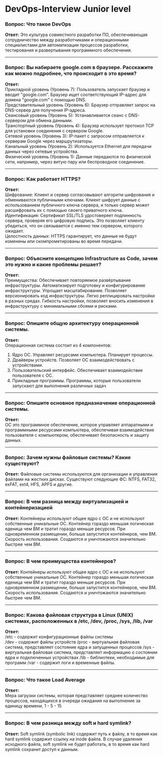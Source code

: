 # DevOps-Interview Junior level

### Вопрос: Что такое DevOps  
**Ответ:** 
Это культура совместного разработки ПО, обеспечивающая сотрудничество между разработчиками и операционными специалистами для автоматизации процессов разработки, тестирования и развертывания программного обеспечения.   

---
### Вопрос: Вы набираете google.com в браузере. Расскажите как можно подробнее, что происходит в это время?  
**Ответ:**  
Прикладной уровень (Уровень 7):
Пользователь запускает браузер и вводит "google.com".
Браузер ищет соответствующий IP-адрес для домена "google.com" с помощью DNS.  
Представительный уровень (Уровень 6):
Браузер отправляет запрос на DNS-сервер для получения IP-адреса.  
Сеансовый уровень (Уровень 5):
Устанавливается сеанс с DNS-сервером для обмена данными.  
Транспортный уровень (Уровень 4):
Браузер использует протокол TCP для установки соединения с сервером Google.  
Сетевой уровень (Уровень 3):
IP-пакет с запросом отправляется к серверам Google через маршрутизаторы.  
Канальный уровень (Уровень 2):
Используется Ethernet для передачи данных через сетевые устройства.  
Физический уровень (Уровень 1):
Данные передаются по физической сети, например, через витую пару или беспроводное соединение.

---
### Вопрос: Как работает HTTPS?
**Ответ:**  
Шифрование:
Клиент и сервер согласовывают алгоритм шифрования и обмениваются публичными ключами.
Клиент шифрует данные с использованием публичного ключа сервера, и только сервер может расшифровать их с помощью своего приватного ключа.  
Идентификация:
Сертификат SSL/TLS удостоверяет подлинность сервера, проверяя его цифровую подпись.
Это позволяет клиенту убедиться, что он связывается с именно тем сервером, которого ожидает.  
Целостность данных:
HTTPS гарантирует, что данные не будут изменены или скомпрометированы во время передачи.  

---
### Вопрос: Объясните концепцию Infrastructure as Code, зачем это нужно и какие проблемы решает?  
**Ответ:**  
Преимущества: Обеспечивает повторяемое развёртывание инфраструктуры. Автоматизирует подготовку и конфигурирование инфраструктуры. 
Упрощает масштабирование. Позволяет версионировать код инфраструктуры. Легко реплицировать настройки в разных средах. 
Гибкость настройки, позволяет вносить изменения в инфраструктуру с минимальными сбоями и рисками.

---
### Вопрос: Опишите общую архитектуру операционной системы.  
**Ответ:**  
Операционная система состоит из 4 компонентов:  
1) Ядро ОС. Управляет ресурсами компьютера. Планирует процессы.
2) Драйверы устройств. Позволяет ОС взаимодействовать с устройствами.
3) Пользовательский интерфейс. Обеспечивает взаимодействие пользователя с ОС.
4) Прикладные программы. Программы, которые пользователи запускают для выполнения различных задач

---
### Вопрос: Опишите основное предназначение операционной системы.
**Ответ:**  
ОС это программное обеспечение, которое управляет аппаратными и программными ресурсами компьютера, обеспечивая взаимодействие
пользователя с компьютером, обеспечивает безопасность и защиту данных.

---
### Вопрос: Зачем нужны файловые системы? Какие существуют?
**Ответ:**
Файловые системы используются для организации и управления файлами на жестких дисках. 
Существуют следующие ФС: NTFS, FAT32, exFAT, ext4, HFS, APFS и другие.

---
### Вопрос: В чем разница между виртуализацией и контейнеризацией
**Ответ:**
Контейнеры используют общее ядро с ОС и не используют собственные уникальные ОС.
Контейнер гораздо меньшая логическая еденица чем ВМ и тратит гораздо меньше ресурсов.
При одновременном размещении, больше запустится контейнеров, чем ВМ.
Скорость использования. Создаются и уничтожаются значительно быстрее чем ВМ.

---
### Вопрос: В чем преимущества контейнеров?
**Ответ:**
Контейнеры используют общее ядро с ОС и не используют собственные уникальные ОС.
Контейнер гораздо меньшая логическая еденица чем ВМ и тратит гораздо меньше ресурсов.
При одновременном размещении, больше запустится контейнеров, чем ВМ.
Скорость использования. Создаются и уничтожаются значительно быстрее чем ВМ.

---
### Вопрос: Какова файловая структура в Linux (UNIX) системах, расположенных в /etc, /dev, /proc, /sys, /lib, /var
**Ответ:**  
/etc - содержит конфигурационные файлы системы  
/dev - содержит файлы устройств
/proc - виртуальная файловая система, представляет состояние ядра и запущенных процессов
/sys - виртуальная файловая система, представляет информацию о состоянии ядра и подключенных устройствах
/lib - библиотеки, необходимые для программ
/var - содержит логи и временные файлы.

---
### Вопрос: Что такое Load Average
**Ответ:**  
Мера загрузки системы, которая представляет среднее количество процессов, находящихся в очереди ожидания на выполнение
за единицу времени, 1 - 5 - 15

---
### Вопрос: В чем разница между soft и hard symlink?
**Ответ:** 
Soft symlink (symbolic link) содержит путь к файлу, в то время как hard symlink содержит ссылку на inode файла. 
В случае удаления исходного файла, soft symlink не будет работать, в то время как 
hard symlink сохранит доступ к данным.